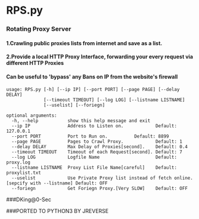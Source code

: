 #                RPS.py
###        Rotating Proxy Server
####	1.Crawling public proxies lists from internet and save as a list.
####	2.Provide a local HTTP Proxy Interface, forwarding your every request via different HTTP Proxies
####	Can be useful to 'bypass' any Bans on IP from the website's firewall



```
usage: RPS.py [-h] [--ip IP] [--port PORT] [--page PAGE] [--delay DELAY]
              [--timeout TIMEOUT] [--log LOG] [--listname LISTNAME]
              [--uselist] [--foriegn]

optional arguments:
  -h, --help           show this help message and exit
  --ip IP              Address to Listen on.            Default: 127.0.0.1
  --port PORT          Port to Run on.          Default: 8899
  --page PAGE          Pages to Crawl Proxy.            Default: 1
  --delay DELAY        Max Delay of Proxies[second].    Default: 0.4
  --timeout TIMEOUT    Timeout of each Request[second]. Default: 7
  --log LOG            Logfile Name                     Default: proxy.log
  --listname LISTNAME  Proxy List File Name[careful]    Default: proxylist.txt
  --uselist            Use Private Proxy list instead of fetch online.[sepcify with --listname] Default: OFF
  --foriegn            Get Foriegn Proxy.[Very SLOW]    Default: OFF

```

###DKing@0-Sec

###PORTED TO PYTHON3 BY JREVERSE


